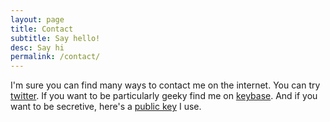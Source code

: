 ```yaml
---
layout: page
title: Contact
subtitle: Say hello!
desc: Say hi
permalink: /contact/
---
```


I'm sure you can find many ways to contact me on the internet. You can try [twitter](https://twitter.com/yavor_atanasov). If you want to be particularly geeky find me on [keybase](https://keybase.io/yavor_atanasov). And if you want to be secretive, here's a [public key](/assets/yavor-atanasov.pub) I use.

